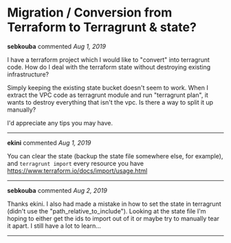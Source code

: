 # Migration / Conversion from Terraform to Terragrunt & state?

**sebkouba** commented *Aug 1, 2019*

I have a terraform project which I would like to "convert" into terragrunt code. How do I deal with the terraform state without destroying existing infrastructure?

Simply keeping the existing state bucket doesn't seem to work. When I extract the VPC code as terragrunt module and run "terragrunt plan", it wants to destroy everything that isn't the vpc. Is there a way to split it up manually?

I'd appreciate any tips you may have.
<br />
***


**ekini** commented *Aug 1, 2019*

You can clear the state (backup the state file somewhere else, for example), and `terragrunt import` every resource you have https://www.terraform.io/docs/import/usage.html
***

**sebkouba** commented *Aug 2, 2019*

Thanks ekini. I also had made a mistake in how to set the state in terragrunt (didn't use the "path_relative_to_include"). Looking at the state file I'm hoping to either get the ids to import out of it or maybe try to manually tear it apart. I still have a lot to learn...
***

